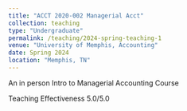 ```yaml
---
title: "ACCT 2020-002 Managerial Acct"
collection: teaching
type: "Undergraduate"
permalink: /teaching/2024-spring-teaching-1
venue: "University of Memphis, Accounting"
date: Spring 2024
location: "Memphis, TN"
---
```


An in person Intro to Managerial Accounting Course

Teaching Effectiveness 
5.0/5.0
